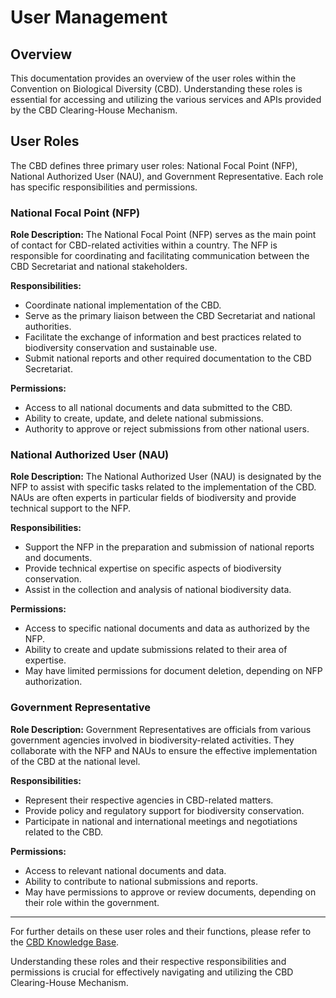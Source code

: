 # User Management

## Overview

This documentation provides an overview of the user roles within the Convention on Biological Diversity (CBD). Understanding these roles is essential for accessing and utilizing the various services and APIs provided by the CBD Clearing-House Mechanism.

## User Roles

The CBD defines three primary user roles: National Focal Point (NFP), National Authorized User (NAU), and Government Representative. Each role has specific responsibilities and permissions.

### National Focal Point (NFP)

**Role Description:**
The National Focal Point (NFP) serves as the main point of contact for CBD-related activities within a country. The NFP is responsible for coordinating and facilitating communication between the CBD Secretariat and national stakeholders.

**Responsibilities:**
- Coordinate national implementation of the CBD.
- Serve as the primary liaison between the CBD Secretariat and national authorities.
- Facilitate the exchange of information and best practices related to biodiversity conservation and sustainable use.
- Submit national reports and other required documentation to the CBD Secretariat.

**Permissions:**
- Access to all national documents and data submitted to the CBD.
- Ability to create, update, and delete national submissions.
- Authority to approve or reject submissions from other national users.

### National Authorized User (NAU)

**Role Description:**
The National Authorized User (NAU) is designated by the NFP to assist with specific tasks related to the implementation of the CBD. NAUs are often experts in particular fields of biodiversity and provide technical support to the NFP.

**Responsibilities:**
- Support the NFP in the preparation and submission of national reports and documents.
- Provide technical expertise on specific aspects of biodiversity conservation.
- Assist in the collection and analysis of national biodiversity data.

**Permissions:**
- Access to specific national documents and data as authorized by the NFP.
- Ability to create and update submissions related to their area of expertise.
- May have limited permissions for document deletion, depending on NFP authorization.

### Government Representative

**Role Description:**
Government Representatives are officials from various government agencies involved in biodiversity-related activities. They collaborate with the NFP and NAUs to ensure the effective implementation of the CBD at the national level.

**Responsibilities:**
- Represent their respective agencies in CBD-related matters.
- Provide policy and regulatory support for biodiversity conservation.
- Participate in national and international meetings and negotiations related to the CBD.

**Permissions:**
- Access to relevant national documents and data.
- Ability to contribute to national submissions and reports.
- May have permissions to approve or review documents, depending on their role within the government.

---

For further details on these user roles and their functions, please refer to the [CBD Knowledge Base](https://absch.cbd.int/en/kb/tags/abs-measures/What-are-publishing-authorities-PA-and-national-authorized-users-NAU-and-what-are-their-functions-/5b1061d6ae98d8000175c0ef).

Understanding these roles and their respective responsibilities and permissions is crucial for effectively navigating and utilizing the CBD Clearing-House Mechanism. 
